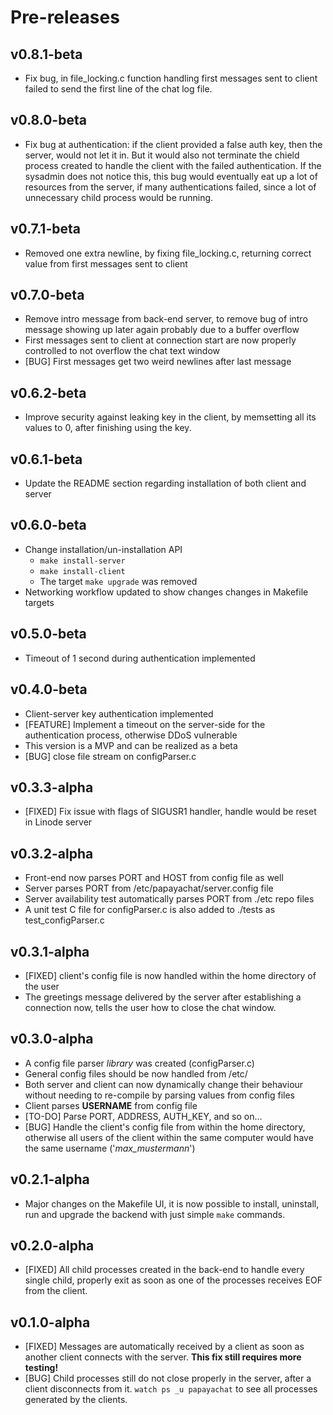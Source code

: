 # Pre-releases
## v0.8.1-beta
* Fix bug, in file_locking.c function handling first messages sent to client failed to send the first line of the chat log
  file.
## v0.8.0-beta
* Fix bug at authentication: if the client provided a false auth key, then the server, would not let it in. But it would also
  not terminate the chield process created to handle the client with the failed authentication. If the sysadmin does not notice
  this, this bug would eventually eat up a lot of resources from the server, if many authentications failed, since a lot of unnecessary
  child process would be running.
## v0.7.1-beta
* Removed one extra newline, by fixing file_locking.c, returning correct value from first messages sent to client
## v0.7.0-beta
* Remove intro message from back-end server, to remove bug of intro message showing up later again
  probably due to a buffer overflow
* First messages sent to client at connection start are now properly controlled to not 
  overflow the chat text window
* [BUG] First messages get two weird newlines after last message
## v0.6.2-beta
* Improve security against leaking key in the client, by memsetting all its values to 0, after finishing using the key.
## v0.6.1-beta
* Update the README section regarding installation of both client and server
## v0.6.0-beta
* Change installation/un-installation API
	- `make install-server`
	- `make install-client`
	- The target `make upgrade` was removed
* Networking workflow updated to show changes changes in Makefile targets
## v0.5.0-beta
* Timeout of 1 second during authentication implemented
## v0.4.0-beta
* Client-server key authentication implemented
* [FEATURE] Implement a timeout on the server-side for the authentication process, otherwise DDoS vulnerable
* This version is a MVP and can be realized as a beta
* [BUG] close file stream on configParser.c
## v0.3.3-alpha
* [FIXED] Fix issue with flags of SIGUSR1 handler, handle would be reset in Linode server
## v0.3.2-alpha
* Front-end now parses PORT and HOST from config file as well
* Server parses PORT from /etc/papayachat/server.config file
* Server availability test automatically parses PORT from ./etc repo files
* A unit test C file for configParser.c is also added to ./tests as test_configParser.c
## v0.3.1-alpha
* [FIXED] client's config file is now handled within the home directory of the user
* The greetings message delivered by the server after establishing a connection now,
  tells the user how to close the chat window.
## v0.3.0-alpha
* A config file parser _library_ was created (configParser.c)
* General config files should be now handled from /etc/
* Both server and client can now dynamically change their behaviour without needing to re-compile by parsing values from config files
* Client parses **USERNAME** from config file
* [TO-DO] Parse PORT, ADDRESS, AUTH_KEY, and so on...
* [BUG] Handle the client's config file from within the home directory, otherwise all users of the client within the same computer would have the
  same username ('_max_mustermann_')
## v0.2.1-alpha
* Major changes on the Makefile UI, it is now possible to install, uninstall, run and upgrade the backend with just simple `make` commands.
## v0.2.0-alpha
* [FIXED] All child processes created in the back-end to handle every single child, properly exit as soon as one of the processes receives EOF from the client.
## v0.1.0-alpha
* [FIXED] Messages are automatically received by a client as soon as another client connects with the server. **This fix still requires more testing!**
* [BUG] Child processes still do not close properly in the server, after a client disconnects from it. `watch ps _u papayachat` to see all processes generated by the clients.
